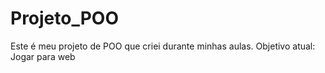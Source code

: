 # Projeto_POO
Este é meu projeto de POO que criei durante minhas aulas. Objetivo atual: Jogar para web
